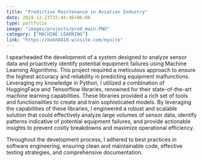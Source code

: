 ```yaml
---
title: "Predictive Maintenance in Aviation Industry"
date: 2019-12-23T15:44:46+06:00
type: portfolio
image: "images/projects/pred_main.PNG"
category: ["MACHINE LEARNING"]
link: "https://mokh8410.wixsite.com/mysite"
---
```


I spearheaded the development of a system designed to analyze sensor data and proactively identify potential equipment failures using Machine Learning Algorithms. This project required a meticulous approach to ensure the highest accuracy and reliability in predicting equipment malfunctions. Leveraging my knowledge in Python, I utilized a combination of HuggingFace and Tensorflow libraries, renowned for their state-of-the-art machine learning capabilities. These libraries provided a rich set of tools and functionalities to create and train sophisticated models. By leveraging the capabilities of these libraries, I engineered a robust and scalable solution that could effectively analyze large volumes of sensor data, identify patterns indicative of potential equipment failures, and provide actionable insights to prevent costly breakdowns and maximize operational efficiency.

Throughout the development process, I adhered to best practices in software engineering, ensuring clean and maintainable code, effective testing strategies, and comprehensive documentation.